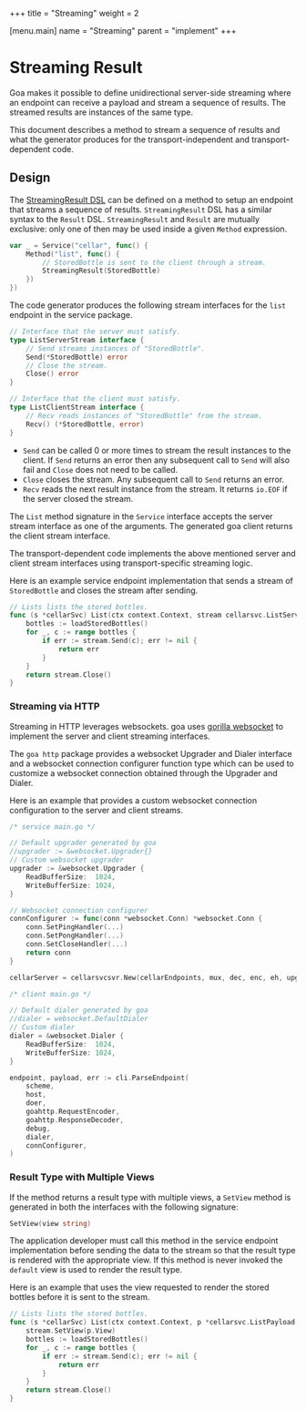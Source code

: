 +++ title = "Streaming" weight = 2

[menu.main] name = "Streaming" parent = "implement" +++

# Streaming Result

Goa makes it possible to define unidirectional server-side streaming where an endpoint can receive a payload and stream a sequence of results. The streamed results are instances of the same type.

This document describes a method to stream a sequence of results and what the generator produces for the transport-independent and transport-dependent code.

## Design

The [StreamingResult DSL](https://godoc.org/goa.design/goa/dsl#StreamingResult) can be defined on a method to setup an endpoint that streams a sequence of results. `StreamingResult` DSL has a similar syntax to the `Result` DSL. `StreamingResult` and `Result` are mutually exclusive: only one of then may be used inside a given `Method` expression.

```go
var _ = Service("cellar", func() {
    Method("list", func() {
        // StoredBottle is sent to the client through a stream.
        StreamingResult(StoredBottle)
    })
})
```

The code generator produces the following stream interfaces for the `list` endpoint in the service package.

```go
// Interface that the server must satisfy.
type ListServerStream interface {
    // Send streams instances of "StoredBottle".
    Send(*StoredBottle) error
    // Close the stream.
    Close() error
}

// Interface that the client must satisfy.
type ListClientStream interface {
    // Recv reads instances of "StoredBottle" from the stream.
    Recv() (*StoredBottle, error)
}
```

* `Send` can be called 0 or more times to stream the result instances to the client. If `Send` returns an error then any subsequent call to `Send` will also fail and `Close` does not need to be called.
* `Close` closes the stream. Any subsequent call to `Send` returns an error.
* `Recv` reads the next result instance from the stream. It returns `io.EOF` if the server closed the stream.

The `List` method signature in the `Service` interface accepts the server stream interface as one of the arguments. The generated goa client returns the client stream interface.

The transport-dependent code implements the above mentioned server and client stream interfaces using transport-specific streaming logic.

Here is an example service endpoint implementation that sends a stream of `StoredBottle` and closes the stream after sending.

```go
// Lists lists the stored bottles.
func (s *cellarSvc) List(ctx context.Context, stream cellarsvc.ListServerStream) (err error) {
    bottles := loadStoredBottles()
    for _, c := range bottles {
        if err := stream.Send(c); err != nil {
            return err
        }
    }
    return stream.Close()
}
```

### Streaming via HTTP

Streaming in HTTP leverages websockets. goa uses [gorilla websocket](https://godoc.org/github.com/gorilla/websocket) to implement the server and client streaming interfaces.

The `goa http` package provides a websocket Upgrader and Dialer interface and a websocket connection configurer function type which can be used to customize a websocket connection obtained through the Upgrader and Dialer.

Here is an example that provides a custom websocket connection configuration to the server and client streams.

```go
/* service main.go */

// Default upgrader generated by goa
//upgrader := &websocket.Upgrader{}
// Custom websocket upgrader
upgrader := &websocket.Upgrader {
    ReadBufferSize:  1024,
    WriteBufferSize: 1024,
}

// Websocket connection configurer
connConfigurer := func(conn *websocket.Conn) *websocket.Conn {
    conn.SetPingHandler(...)
    conn.SetPongHandler(...)
    conn.SetCloseHandler(...)
    return conn
}

cellarServer = cellarsvcsvr.New(cellarEndpoints, mux, dec, enc, eh, upgrader, connConfigurer)

/* client main.go */

// Default dialer generated by goa
//dialer = websocket.DefaultDialer
// Custom dialer
dialer = &websocket.Dialer {
    ReadBufferSize:  1024,
    WriteBufferSize: 1024,
}

endpoint, payload, err := cli.ParseEndpoint(
    scheme,
    host,
    doer,
    goahttp.RequestEncoder,
    goahttp.ResponseDecoder,
    debug,
    dialer,
    connConfigurer,
)
```

### Result Type with Multiple Views

If the method returns a result type with multiple views, a `SetView` method is generated in both the interfaces with the following signature:

```go
SetView(view string)
```

The application developer must call this method in the service endpoint implementation before sending the data to the stream so that the result type is rendered with the appropriate view. If this method is never invoked the `default` view is used to render the result type.

Here is an example that uses the view requested to render the stored bottles before it is sent to the stream.

```go
// Lists lists the stored bottles.
func (s *cellarSvc) List(ctx context.Context, p *cellarsvc.ListPayload, stream cellarsvc.ListServerStream) (err error) {
    stream.SetView(p.View)
    bottles := loadStoredBottles()
    for _, c := range bottles {
        if err := stream.Send(c); err != nil {
            return err
        }
    }
    return stream.Close()
}
```